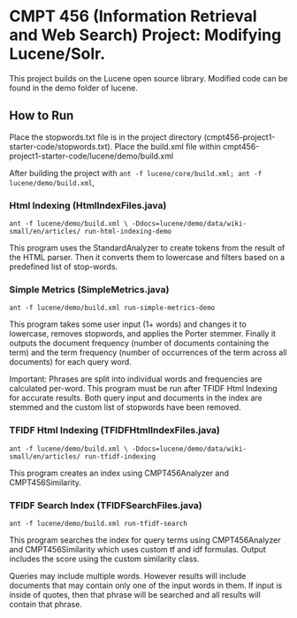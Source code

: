 # CMPT 456 (Information Retrieval and Web Search) Project: Modifying Lucene/Solr.

This project builds on the Lucene open source library. Modified code can be found in 
the demo folder of lucene.

## How to Run

Place the stopwords.txt file is in the project directory (cmpt456-project1-starter-code/stopwords.txt).
Place the build.xml file within cmpt456-project1-starter-code/lucene/demo/build.xml

After building the project with `ant -f lucene/core/build.xml; ant -f lucene/demo/build.xml`,


### Html Indexing (HtmlIndexFiles.java)

`ant -f lucene/demo/build.xml \
-Ddocs=lucene/demo/data/wiki-small/en/articles/ run-html-indexing-demo`

This program uses the StandardAnalyzer to create tokens from the result of the HTML parser. 
Then it converts them to lowercase and filters based on a predefined list of stop-words. 


### Simple Metrics (SimpleMetrics.java)
`ant -f lucene/demo/build.xml run-simple-metrics-demo`

This program takes some user input (1+ words) and changes it to lowercase, 
removes stopwords, and applies the Porter stemmer. Finally it outputs the document frequency 
(number of documents containing the term) and the term frequency (number of occurrences of 
the term across all documents) for each query word. 

Important: Phrases are split into individual words and frequencies are calculated per-word.
This program must be run after TFIDF Html Indexing for accurate results. 
Both query input and documents in the index are stemmed and the custom list of stopwords have been removed.

### TFIDF Html Indexing (TFIDFHtmlIndexFiles.java)
`ant -f lucene/demo/build.xml \
-Ddocs=lucene/demo/data/wiki-small/en/articles/ run-tfidf-indexing`

This program creates an index using CMPT456Analyzer and CMPT456Similarity. 

### TFIDF Search Index (TFIDFSearchFiles.java)
`ant -f lucene/demo/build.xml run-tfidf-search`

This program searches the index for query terms using CMPT456Analyzer and CMPT456Similarity 
which uses custom tf and idf formulas. Output includes the score using the custom similarity class. 

Queries may include multiple words. However results will include documents 
that may contain only one of the input words in them. If input is inside of quotes, 
then that phrase will be searched and all results will contain that phrase.


<!--
    Licensed to the Apache Software Foundation (ASF) under one or more
    contributor license agreements.  See the NOTICE file distributed with
    this work for additional information regarding copyright ownership.
    The ASF licenses this file to You under the Apache License, Version 2.0
    the "License"); you may not use this file except in compliance with
    the License.  You may obtain a copy of the License at

        http://www.apache.org/licenses/LICENSE-2.0

    Unless required by applicable law or agreed to in writing, software
    distributed under the License is distributed on an "AS IS" BASIS,
    WITHOUT WARRANTIES OR CONDITIONS OF ANY KIND, either express or implied.
    See the License for the specific language governing permissions and
    limitations under the License.
 -->
